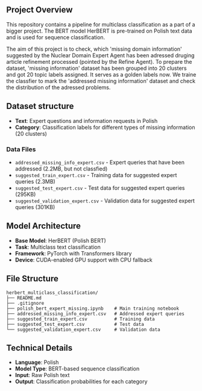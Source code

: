 ## Project Overview

This repository contains a pipeline for multiclass classification as a part of a bigger project. The BERT model HerBERT is pre-trained on Polish text data and is used for sequence classification.

The aim of this project is to check, which 'missing domain information' suggested by the Nuclear Domain Expert Agent has been adressed druging article refinement processed (pointed by the Refine Agent). To prepare the dataset, 'missing information' dataset has been grouped into 20 clusters and got 20 topic labels assigned. It serves as a golden labels now. We traine the classfier to mark the 'addressed missing information' dataset and check the distribution of the adressed problems.


## Dataset structure

- **Text**: Expert questions and information requests in Polish
- **Category**: Classification labels for different types of missing information (20 clusters)


### Data Files

- `addressed_missing_info_expert.csv` - Expert queries that have been addressed (2.2MB, but not classfied)
- `suggested_train_expert.csv` - Training data for suggested expert queries (2.3MB)
- `suggested_test_expert.csv` - Test data for suggested expert queries (295KB)
- `suggested_validation_expert.csv` - Validation data for suggested expert queries (301KB)

## Model Architecture

- **Base Model**: HerBERT (Polish BERT)
- **Task**: Multiclass text classification
- **Framework**: PyTorch with Transformers library
- **Device**: CUDA-enabled GPU support with CPU fallback


## File Structure

```
herbert_multiclass_classification/
├── README.md
├── .gitignore
├── polish_bert_expert_missing.ipynb    # Main training notebook
├── addressed_missing_info_expert.csv   # Addressed expert queries
├── suggested_train_expert.csv          # Training data
├── suggested_test_expert.csv           # Test data
└── suggested_validation_expert.csv     # Validation data
```

## Technical Details

- **Language**: Polish
- **Model Type**: BERT-based sequence classification
- **Input**: Raw Polish text
- **Output**: Classification probabilities for each category

